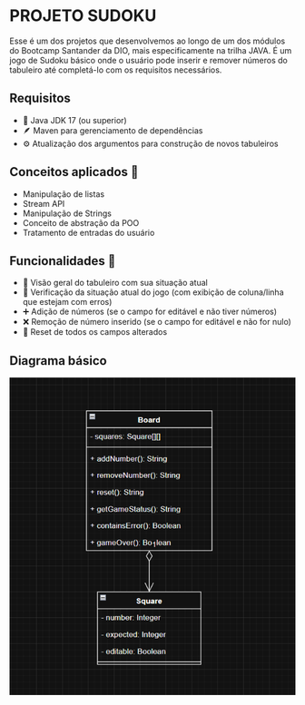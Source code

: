# PROJETO SUDOKU

Esse é um dos projetos que desenvolvemos ao longo de um dos módulos do Bootcamp Santander da DIO, mais especificamente na trilha JAVA. É um jogo de Sudoku básico onde o usuário pode inserir e remover números do tabuleiro até completá-lo com os requisitos necessários.

## Requisitos
- 🍵 Java JDK 17 (ou superior)
- 🪶 Maven para gerenciamento de dependências
- ⚙️ Atualização dos argumentos para construção de novos tabuleiros

## Conceitos aplicados 🧩
- Manipulação de listas
- Stream API
- Manipulação de Strings
- Conceito de abstração da POO
- Tratamento de entradas do usuário

## Funcionalidades 🧰
- 👀 Visão geral do tabuleiro com sua situação atual
- 🔎 Verificação da situação atual do jogo (com exibição de coluna/linha que estejam com erros)
- ➕ Adição de números (se o campo for editável e não tiver números)
- ❌ Remoção de número inserido (se o campo for editável e não for nulo)
- 🔄️ Reset de todos os campos alterados

## Diagrama básico
<p align="center">
    <img src="src/main/resources/diagrama_sudoku.png" alt="Diagrama sudoku">
</p>